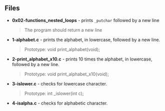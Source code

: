 ## Files
* **0x02-functions_nested_loops** - prints `_putchar` followed by a new line
    > The program should return a new line
* **1-alphabet.c** - prints the alphabet, in lowercase, followed by a new line.
    > Prototype: void print_alphabet(void);
* **2-print_alphabet_x10.c** - prints 10 times the alphabet, in lowercase, followed by a new line.
    > Prototype: void print_alphabet_x10(void);
* **3-islower.c** - checks for lowercase character.
    > Prototype: int _islower(int c);
* **4-isalpha.c** - checks for alphabetic character.